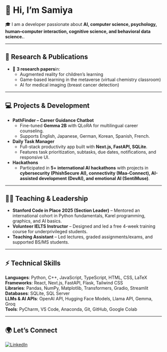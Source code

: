 # 👋 Hi, I’m Samiya  

🎓 I am a developer passionate about **AI, computer science, psychology, human–computer interaction, cognitive science, and behavioral data science.**.  

---

## 🔬 Research & Publications  
- 📝 **3 research papers**in:  
  - Augmented reality for children’s learning  
  - Game-based learning in the metaverse (virtual chemistry classroom)  
  - AI for medical imaging (breast cancer detection)  
---

## 💻 Projects & Development  
- **PathFinder – Career Guidance Chatbot**  
  - Fine-tuned **Gemma 2B** with QLoRA for multilingual career counseling.  
  - Supports English, Japanese, German, Korean, Spanish, French.  
- **Daily Task Manager**  
  - Full-stack productivity app built with **Next.js, FastAPI, SQLite**.  
  - Features task prioritization, subtasks, due dates, notifications, and responsive UI.  
- **Hackathons**  
  - Participated in **5+ international AI hackathons** with projects in **cybersecurity (PhishSecure AI), connectivity (Maa-Connect), AI-assisted development (DevAI), and emotional AI (SentiMuse)**.  

---

## 👩‍🏫 Teaching & Leadership  
- **Stanford Code in Place 2025 (Section Leader)** – Mentored an international cohort in Python fundamentals, Karel programming, graphics, and AI basics.  
- **Volunteer IELTS Instructor** – Designed and led a free 4-week training course for underprivileged students.  
- **Teaching Assistant** – Led lectures, graded assignments/exams, and supported BS/MS students.  

---

## ⚡ Technical Skills  

**Languages**: Python, C++, JavaScript, TypeScript, HTML, CSS, LaTeX  
**Frameworks**: React, Next.js, FastAPI, Flask, Tailwind CSS  
**Libraries**: Pandas, NumPy, Matplotlib, Transformers, Gradio, Streamlit  
**Databases**: SQLite, SQL Server  
**LLMs & AI APIs**: OpenAI API, Hugging Face Models, Llama API, Gemma, Groq  
**Tools**: PyCharm, VS Code, Anaconda, Git, GitHub, Google Colab  

---

## 🌍 Let’s Connect  
[![LinkedIn](https://img.shields.io/badge/LinkedIn-0A66C2?logo=linkedin&logoColor=white)](https://www.linkedin.com/in/samiyaaw)  
